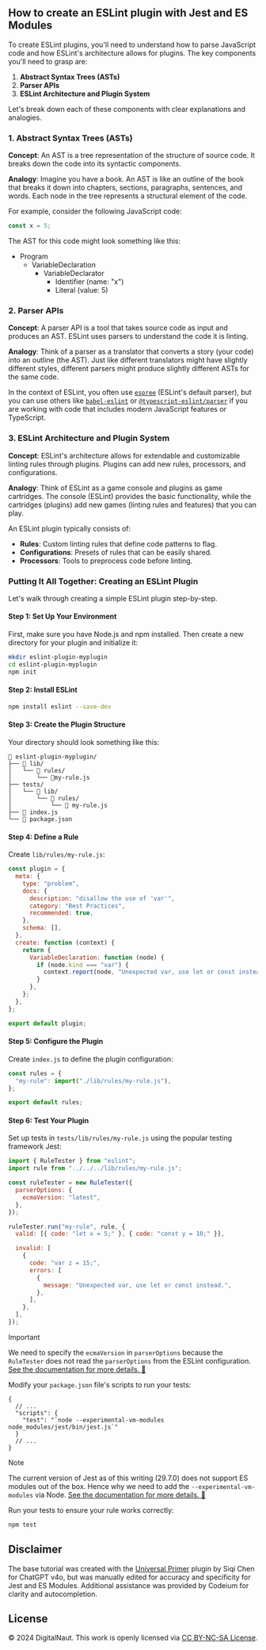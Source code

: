## How to create an ESLint plugin with Jest and ES Modules

To create ESLint plugins, you'll need to understand how to parse JavaScript code and how ESLint's architecture allows for plugins. The key components you'll need to grasp are:

1. **Abstract Syntax Trees (ASTs)**
2. **Parser APIs**
3. **ESLint Architecture and Plugin System**

Let's break down each of these components with clear explanations and analogies.

### 1. Abstract Syntax Trees (ASTs)

**Concept**: An AST is a tree representation of the structure of source code. It breaks down the code into its syntactic components.

**Analogy**: Imagine you have a book. An AST is like an outline of the book that breaks it down into chapters, sections, paragraphs, sentences, and words. Each node in the tree represents a structural element of the code.

For example, consider the following JavaScript code:

```javascript
const x = 5;
```

The AST for this code might look something like this:

- Program
  - VariableDeclaration
    - VariableDeclarator
      - Identifier (name: "x")
      - Literal (value: 5)

### 2. Parser APIs

**Concept**: A parser API is a tool that takes source code as input and produces an AST. ESLint uses parsers to understand the code it is linting.

**Analogy**: Think of a parser as a translator that converts a story (your code) into an outline (the AST). Just like different translators might have slightly different styles, different parsers might produce slightly different ASTs for the same code.

In the context of ESLint, you often use [`espree`](https://github.com/eslint/espree) (ESLint's default parser), but you can use others like [`babel-eslint`](https://www.npmjs.com/package/@babel/eslint-parser) or [`@typescript-eslint/parser`](https://typescript-eslint.io/packages/parser/) if you are working with code that includes modern JavaScript features or TypeScript.

### 3. ESLint Architecture and Plugin System

**Concept**: ESLint's architecture allows for extendable and customizable linting rules through plugins. Plugins can add new rules, processors, and configurations.

**Analogy**: Think of ESLint as a game console and plugins as game cartridges. The console (ESLint) provides the basic functionality, while the cartridges (plugins) add new games (linting rules and features) that you can play.

An ESLint plugin typically consists of:

- **Rules**: Custom linting rules that define code patterns to flag.
- **Configurations**: Presets of rules that can be easily shared.
- **Processors**: Tools to preprocess code before linting.

### Putting It All Together: Creating an ESLint Plugin

Let's walk through creating a simple ESLint plugin step-by-step.

#### Step 1: Set Up Your Environment

First, make sure you have Node.js and npm installed. Then create a new directory for your plugin and initialize it:

```bash
mkdir eslint-plugin-myplugin
cd eslint-plugin-myplugin
npm init
```

#### Step 2: Install ESLint

```bash
npm install eslint --save-dev
```

#### Step 3: Create the Plugin Structure

Your directory should look something like this:

```
📂 eslint-plugin-myplugin/
├── 📂 lib/
│   └── 📂 rules/
│       └── 📝my-rule.js
├── tests/
│   └── 📂 lib/
│       └── 📂 rules/
│           └── 📝 my-rule.js
├── 📝 index.js
└── 📝 package.json
```

#### Step 4: Define a Rule

Create `lib/rules/my-rule.js`:

```javascript
const plugin = {
  meta: {
    type: "problem",
    docs: {
      description: "disallow the use of 'var'",
      category: "Best Practices",
      recommended: true,
    },
    schema: [],
  },
  create: function (context) {
    return {
      VariableDeclaration: function (node) {
        if (node.kind === "var") {
          context.report(node, "Unexpected var, use let or const instead.");
        }
      },
    };
  },
};

export default plugin;
```

#### Step 5: Configure the Plugin

Create `index.js` to define the plugin configuration:

```javascript
const rules = {
  "my-rule": import("./lib/rules/my-rule.js"),
};

export default rules;
```

#### Step 6: Test Your Plugin

Set up tests in `tests/lib/rules/my-rule.js` using the popular testing framework Jest:

```javascript
import { RuleTester } from "eslint";
import rule from "../../../lib/rules/my-rule.js";

const ruleTester = new RuleTester({
  parserOptions: {
    ecmaVersion: "latest",
  },
});

ruleTester.run("my-rule", rule, {
  valid: [{ code: "let x = 5;" }, { code: "const y = 10;" }],

  invalid: [
    {
      code: "var z = 15;",
      errors: [
        {
          message: "Unexpected var, use let or const instead.",
        },
      ],
    },
  ],
});
```

> [!IMPORTANT]
> We need to specify the `ecmaVersion` in `parserOptions` because the `RuleTester` does not read the `parserOptions` from the ESLint configuration.
> [See the documentation for more details. &#128279;](https://eslint.org/docs/latest/extend/custom-rule-tutorial#step-6-write-the-test)

Modify your `package.json` file's scripts to run your tests:

```jsonc
{
  // ...
  "scripts": {
    "test": "`node --experimental-vm-modules node_modules/jest/bin/jest.js`"
  }
  // ...
}
```

> [!NOTE]
> The current version of Jest as of this writing (29.7.0) does not support ES modules out of the box. Hence why we need to add the `--experimental-vm-modules` via Node.
> [See the documentation for more details. &#128279;](https://jestjs.io/docs/ecmascript-modules)

Run your tests to ensure your rule works correctly:

```bash
npm test
```

## Disclaimer

The base tutorial was created with the [Universal Primer](https://chatgpt.com/g/g-GbLbctpPz-universal-primer) plugin by Siqi Chen for ChatGPT v4o, but was manually edited for accuracy and specificity for Jest and ES Modules. Additional assistance was provided by Codeium for clarity and autocompletion.

## License

© 2024 DigitalNaut. This work is openly licensed via [CC BY-NC-SA License](https://creativecommons.org/licenses/by-nc-sa/4.0/).
